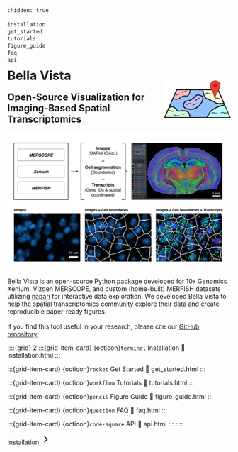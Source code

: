 ```{toctree}
:hidden: true

installation
get_started
tutorials
figure_guide
faq
api
```



#

<img src="./_static/bellavista_logo_graphic.png" alt="Bella Vista logo" width="150" align = "right"/> 

<h1 style="margin-top: -1em">Bella Vista</h1>
<h2  style="margin-top: 0.5em; margin-bottom: 0.8em">Open-Source Visualization for Imaging-Based Spatial Transcriptomics </h2>

<img src="_static/bellavista_figure.png" alt="Bella Vista logo" align = "center"/> 

Bella Vista is an open-source Python package developed for 10x Genomics Xenium, Vizgen MERSCOPE, and custom (home-built) MERFISH datasets utilizing [napari](https://napari.org/) for interactive data exploration. We developed Bella Vista to help the spatial transcriptomics community explore their data and create reproducible paper-ready figures.
<br/><br/>
If you find this tool useful in your research, please cite our [GitHub repository](https://github.com/pkosurilab/BellaVista)


::::{grid} 2
:::{grid-item-card} {octicon}`terminal` Installation
:link: installation.html
:::

:::{grid-item-card} {octicon}`rocket` Get Started
:link: get_started.html
:::

:::{grid-item-card} {octicon}`workflow` Tutorials
:link: tutorials.html
:::

:::{grid-item-card} {octicon}`pencil` Figure Guide
:link: figure_guide.html
:::

:::{grid-item-card} {octicon}`question` FAQ
:link: faq.html
:::

:::{grid-item-card} {octicon}`code-square` API
:link: api.html
:::
::::

<div class="flex justify-between items-center pt-6 mt-12 border-t border-border gap-4">
  <div class="ml-auto">
    <a href="installation.html" class="inline-flex items-center justify-center rounded-md text-sm font-medium transition-colors border border-input hover:bg-accent hover:text-accent-foreground py-2 px-4" style="text-decoration: none;">
      Installation
      <svg xmlns="http://www.w3.org/2000/svg" width="24" height="24" viewBox="0 0 24 24" fill="none" stroke="currentColor" stroke-width="2" stroke-linecap="round" stroke-linejoin="round" class="ml-2 h-4 w-4">
        <polyline points="9 18 15 12 9 6"></polyline>
      </svg>
    </a>
  </div>
</div>
